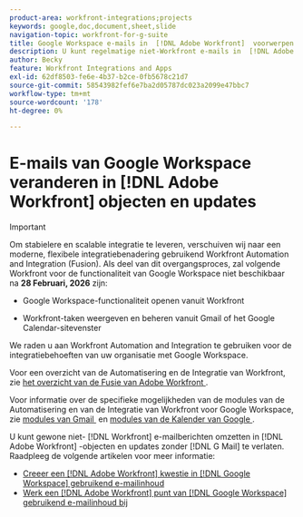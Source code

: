 ```yaml
---
product-area: workfront-integrations;projects
keywords: google,doc,document,sheet,slide
navigation-topic: workfront-for-g-suite
title: Google Workspace e-mails in  [!DNL Adobe Workfront]  voorwerpen en updates veranderen
description: U kunt regelmatige niet-Workfront e-mails in  [!DNL Adobe Workfront]  voorwerpen en updates draaien zonder de Post van G te verlaten.
author: Becky
feature: Workfront Integrations and Apps
exl-id: 62df8503-fe6e-4b37-b2ce-0fb5678c21d7
source-git-commit: 58543982fef6e7ba2d05787dc023a2099e47bbc7
workflow-type: tm+mt
source-wordcount: '178'
ht-degree: 0%

---
```


# E-mails van Google Workspace veranderen in [!DNL Adobe Workfront] objecten en updates

>[!IMPORTANT]
>
>Om stabielere en scalable integratie te leveren, verschuiven wij naar een moderne, flexibele integratiebenadering gebruikend Workfront Automation and Integration (Fusion). Als deel van dit overgangsproces, zal volgende Workfront voor de functionaliteit van Google Workspace niet beschikbaar na **28 Februari, 2026** zijn:
>
>* Google Workspace-functionaliteit openen vanuit Workfront
>
>* Workfront-taken weergeven en beheren vanuit Gmail of het Google Calendar-sitevenster
>
>We raden u aan Workfront Automation and Integration te gebruiken voor de integratiebehoeften van uw organisatie met Google Workspace.
>
>Voor een overzicht van de Automatisering en de Integratie van Workfront, zie [&#x200B; het overzicht van de Fusie van Adobe Workfront &#x200B;](https://experienceleague.adobe.com/nl/docs/workfront-fusion/using/get-started-with-fusion/understand-workfront-fusion/workfront-fusion-overview).
>
>Voor informatie over de specifieke mogelijkheden van de modules van de Automatisering en van de Integratie van Workfront voor Google Workspace, zie [&#x200B; modules van Gmail &#x200B;](https://experienceleague.adobe.com/nl/docs/workfront-fusion/using/references/apps-and-their-modules/third-party-app-connectors/gmail-modules) en [&#x200B; modules van de Kalender van Google &#x200B;](https://experienceleague.adobe.com/nl/docs/workfront-fusion/using/references/apps-and-their-modules/third-party-app-connectors/google-calendar-modules).

U kunt gewone niet- [!DNL Workfront] e-mailberichten omzetten in [!DNL Adobe Workfront] -objecten en updates zonder [!DNL G Mail] te verlaten. Raadpleeg de volgende artikelen voor meer informatie:

* [Creeer een  [!DNL Adobe Workfront]  kwestie in  [!DNL Google Workspace]  gebruikend e-mailinhoud](../../workfront-integrations-and-apps/workfront-for-g-suite/create-wf-issue-in-g-suite-using-email-content.md)
* [Werk een  [!DNL Adobe Workfront]  punt van  [!DNL Google Workspace]  gebruikend e-mailinhoud bij](../../workfront-integrations-and-apps/workfront-for-g-suite/update-wf-item-using-email-content.md)

